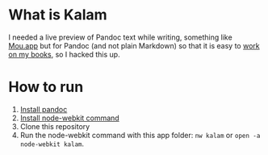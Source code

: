 
# What is Kalam

I needed a live preview of Pandoc text while writing, something like [Mou.app](http://mouapp.com) but for Pandoc (and not plain Markdown) so that it is easy to [work on my books](http://www.swaroopch.com/blog/byte-of-python-pandoc/), so I hacked this up.

# How to run

1. [Install pandoc](http://johnmacfarlane.net/pandoc/installing.html)
2. [Install node-webkit command](https://github.com/rogerwang/node-webkit)
3. Clone this repository
4. Run the node-webkit command with this app folder: `nw kalam` or `open -a node-webkit kalam`.
